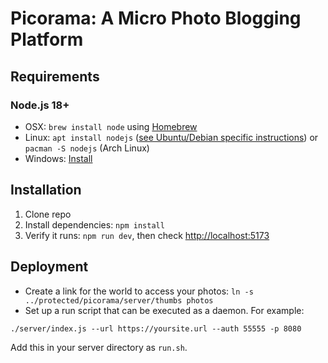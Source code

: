 Picorama: A Micro Photo Blogging Platform
=========================================

Requirements
------------

### Node.js 18+

 * OSX: `brew install node` using [Homebrew](http://brew.sh/)
 * Linux: `apt install nodejs` ([see Ubuntu/Debian specific instructions](https://nodejs.org/en/download/package-manager/#debian-and-ubuntu-based-linux-distributions)) or `pacman -S nodejs` (Arch Linux)
 * Windows: [Install](https://nodejs.org/en/download/)

Installation
------------

1. Clone repo
2. Install dependencies: `npm install`
3. Verify it runs: `npm run dev`, then check [http://localhost:5173](http://localhost:5173)

Deployment
----------

 * Create a link for the world to access your photos: `ln -s ../protected/picorama/server/thumbs photos`
 * Set up a run script that can be executed as a daemon. For example:

```
./server/index.js --url https://yoursite.url --auth 55555 -p 8080
```

Add this in your server directory as `run.sh`.
